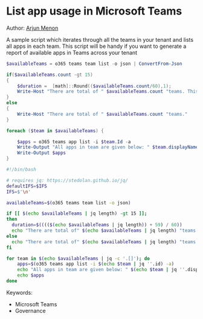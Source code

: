 # List app usage in Microsoft Teams

Author: [Arjun Menon](https://twitter.com/arjunumenon)

A sample script which iterates through all the teams in your tenant and lists all apps in each team. This script will be handy if you want to generate a report of available apps in Teams across your tenant

```powershell tab="PowerShell Core"
$availableTeams = o365 teams team list -o json | ConvertFrom-Json

if($availableTeams.count -gt 15)
{
    $duration =  [math]::Round(($availableTeams.count/60),1);
    Write-Host "There are total of " $availableTeams.count "teams. This probably will take around" $duration" minutes to finish."
}
else
{
    Write-Host "There are total of " $availableTeams.count "teams."
}

foreach ($team in $availableTeams) {

    $apps = o365 teams app list -i $team.Id -a    
    Write-Output "All apps in team are given below: " $team.displayName " " $team.id
    Write-Output $apps
}
```

```bash tab="Bash"
#!/bin/bash

# requires jq: https://stedolan.github.io/jq/
defaultIFS=$IFS
IFS=$'\n'

availableTeams=$(o365 teams team list -o json)

if [[ $(echo $availableTeams | jq length) -gt 15 ]]; 
then
  duration=$(((($(echo $availableTeams | jq length)) + 59) / 60))
  echo "There are total of" $(echo $availableTeams | jq length) "teams. This probably will take around" $duration" minutes to finish."
else
  echo "There are total of" $(echo $availableTeams | jq length) "teams available"
fi

for team in $(echo $availableTeams | jq -c '.[]'); do
    apps=$(o365 teams app list -i $(echo $team | jq ''.id) -a)
    echo "All apps in team are given below: " $(echo $team | jq ''.displayName) " " $(echo $team | jq ''.id)
    echo $apps    
done

```

Keywords:

- Microsoft Teams
- Governance